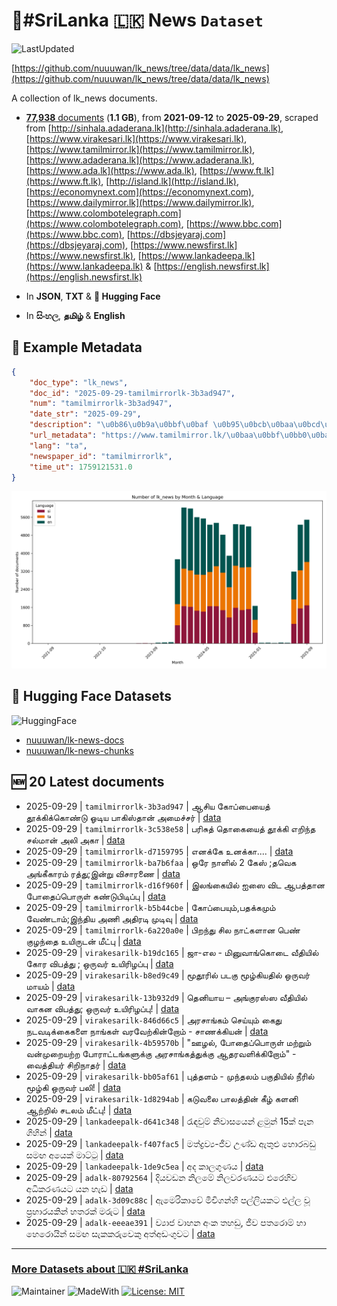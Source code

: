 # 📄#SriLanka 🇱🇰 News `Dataset`

![LastUpdated](https://img.shields.io/badge/last_updated-2025--09--29_10:39:55-green)

[https://github.com/nuuuwan/lk_news/tree/data/data/lk_news](https://github.com/nuuuwan/lk_news/tree/data/data/lk_news)

A collection of lk_news documents.

- [**77,938** documents](https://github.com/nuuuwan/lk_news/tree/data/data/lk_news) (**1.1 GB**), from **2021-09-12** to **2025-09-29**, scraped from [http://sinhala.adaderana.lk](http://sinhala.adaderana.lk), [https://www.virakesari.lk](https://www.virakesari.lk), [https://www.tamilmirror.lk](https://www.tamilmirror.lk), [https://www.adaderana.lk](https://www.adaderana.lk), [https://www.ada.lk](https://www.ada.lk), [https://www.ft.lk](https://www.ft.lk), [http://island.lk](http://island.lk), [https://economynext.com](https://economynext.com), [https://www.dailymirror.lk](https://www.dailymirror.lk), [https://www.colombotelegraph.com](https://www.colombotelegraph.com), [https://www.bbc.com](https://www.bbc.com), [https://dbsjeyaraj.com](https://dbsjeyaraj.com), [https://www.newsfirst.lk](https://www.newsfirst.lk), [https://www.lankadeepa.lk](https://www.lankadeepa.lk) & [https://english.newsfirst.lk](https://english.newsfirst.lk)

- In **JSON**, **TXT** & **🤗 Hugging Face**

- In **සිංහල**, **தமிழ்** & **English**

## 📝 Example Metadata

```json
{
    "doc_type": "lk_news",
    "doc_id": "2025-09-29-tamilmirrorlk-3b3ad947",
    "num": "tamilmirrorlk-3b3ad947",
    "date_str": "2025-09-29",
    "description": "\u0b86\u0b9a\u0bbf\u0baf \u0b95\u0bcb\u0baa\u0bcd\u0baa\u0bc8\u0baf\u0bc8\u0ba4\u0bcd \u0ba4\u0bc2\u0b95\u0bcd\u0b95\u0bbf\u0b95\u0bcd\u0b95\u0bca\u0ba3\u0bcd\u0b9f\u0bc1 \u0b93\u0b9f\u0bbf\u0baf \u0baa\u0bbe\u0b95\u0bbf\u0bb8\u0bcd\u0ba4\u0bbe\u0ba9\u0bcd \u0b85\u0bae\u0bc8\u0b9a\u0bcd\u0b9a\u0bb0\u0bcd",
    "url_metadata": "https://www.tamilmirror.lk/\u0baa\u0bbf\u0bb0\u0ba4\u0bbe\u0ba9-\u0bb5\u0bbf\u0bb3\u0bc8\u0baf\u0bbe\u0b9f\u0bcd\u0b9f\u0bc1/\u0b86\u0b9a\u0bbf\u0baf-\u0b95\u0bcb\u0baa\u0bcd\u0baa\u0bc8\u0baf\u0bc8\u0ba4\u0bcd-\u0ba4\u0bc2\u0b95\u0bcd\u0b95\u0bbf\u0b95\u0bcd\u0b95\u0bca\u0ba3\u0bcd\u0b9f\u0bc1-\u0b93\u0b9f\u0bbf\u0baf-\u0baa\u0bbe\u0b95\u0bbf\u0bb8\u0bcd\u0ba4\u0bbe\u0ba9\u0bcd-\u0b85\u0bae\u0bc8\u0b9a\u0bcd\u0b9a\u0bb0\u0bcd/44-365459",
    "lang": "ta",
    "newspaper_id": "tamilmirrorlk",
    "time_ut": 1759121531.0
}
```

![Chart](https://raw.githubusercontent.com/nuuuwan/lk_news/refs/heads/data/data/lk_news/docs_by_month_and_lang.png)

## 🤗 Hugging Face Datasets

![HuggingFace](https://img.shields.io/badge/-HuggingFace-FDEE21?style=for-the-badge&logo=HuggingFace)

- [nuuuwan/lk-news-docs](https://huggingface.co/datasets/nuuuwan/lk-news-docs)
- [nuuuwan/lk-news-chunks](https://huggingface.co/datasets/nuuuwan/lk-news-chunks)

## 🆕 20 Latest documents

- 2025-09-29 | `tamilmirrorlk-3b3ad947` | ஆசிய கோப்பையைத் தூக்கிக்கொண்டு ஓடிய பாகிஸ்தான் அமைச்சர் | [data](https://github.com/nuuuwan/lk_news/tree/data/data/lk_news/2020s/2025/2025-09-29-tamilmirrorlk-3b3ad947)
- 2025-09-29 | `tamilmirrorlk-3c538e58` | பரிசுத் தொகையைத் தூக்கி எறிந்த சல்மான் அலி அகா | [data](https://github.com/nuuuwan/lk_news/tree/data/data/lk_news/2020s/2025/2025-09-29-tamilmirrorlk-3c538e58)
- 2025-09-29 | `tamilmirrorlk-d7159795` | எனக்கே உனக்கா.... | [data](https://github.com/nuuuwan/lk_news/tree/data/data/lk_news/2020s/2025/2025-09-29-tamilmirrorlk-d7159795)
- 2025-09-29 | `tamilmirrorlk-ba7b6faa` | ஒரே நாளில் 2 கேஸ் ;தவெக அங்கீகாரம் ரத்து;இன்று விசாரணை | [data](https://github.com/nuuuwan/lk_news/tree/data/data/lk_news/2020s/2025/2025-09-29-tamilmirrorlk-ba7b6faa)
- 2025-09-29 | `tamilmirrorlk-d16f960f` | இலங்கையில் ஐஸை விட ஆபத்தான போதைப்பொருள் கண்டுபிடிப்பு | [data](https://github.com/nuuuwan/lk_news/tree/data/data/lk_news/2020s/2025/2025-09-29-tamilmirrorlk-d16f960f)
- 2025-09-29 | `tamilmirrorlk-b5b44cbe` | கோப்பையும்,பதக்கமும் வேண்டாம்;இந்திய அணி அதிரடி முடிவு | [data](https://github.com/nuuuwan/lk_news/tree/data/data/lk_news/2020s/2025/2025-09-29-tamilmirrorlk-b5b44cbe)
- 2025-09-29 | `tamilmirrorlk-6a220a0e` | பிறந்து சில நாட்களான பெண் குழந்தை உயிருடன் மீட்பு | [data](https://github.com/nuuuwan/lk_news/tree/data/data/lk_news/2020s/2025/2025-09-29-tamilmirrorlk-6a220a0e)
- 2025-09-29 | `virakesarilk-b19dc165` | ஜா-எல - மினுவாங்கொடை வீதியில் கோர விபத்து ;  ஒருவர் உயிரிழப்பு | [data](https://github.com/nuuuwan/lk_news/tree/data/data/lk_news/2020s/2025/2025-09-29-virakesarilk-b19dc165)
- 2025-09-29 | `virakesarilk-b8ed9c49` | மூதூரில் படகு மூழ்கியதில் ஒருவர் மாயம் | [data](https://github.com/nuuuwan/lk_news/tree/data/data/lk_news/2020s/2025/2025-09-29-virakesarilk-b8ed9c49)
- 2025-09-29 | `virakesarilk-13b932d9` | தெனியாய – அங்குரஸ்ஸ வீதியில் வாகன விபத்து; ஒருவர் உயிரிழப்பு! | [data](https://github.com/nuuuwan/lk_news/tree/data/data/lk_news/2020s/2025/2025-09-29-virakesarilk-13b932d9)
- 2025-09-29 | `virakesarilk-846d66c5` | அரசாங்கம் செய்யும் கைது நடவடிக்கைகளை நாங்கள் வரவேற்கின்றோம் - சாணக்கியன் | [data](https://github.com/nuuuwan/lk_news/tree/data/data/lk_news/2020s/2025/2025-09-29-virakesarilk-846d66c5)
- 2025-09-29 | `virakesarilk-4b59570b` | "ஊழல், போதைப்பொருள் மற்றும் வன்முறையற்ற போராட்டங்களுக்கு அரசாங்கத்துக்கு ஆதரவளிக்கிறோம்" - வைத்தியர் சிறிநாதர் | [data](https://github.com/nuuuwan/lk_news/tree/data/data/lk_news/2020s/2025/2025-09-29-virakesarilk-4b59570b)
- 2025-09-29 | `virakesarilk-bb05af61` | புத்தளம் - முந்தலம் பகுதியில் நீரில் மூழ்கி ஒருவர் பலி! | [data](https://github.com/nuuuwan/lk_news/tree/data/data/lk_news/2020s/2025/2025-09-29-virakesarilk-bb05af61)
- 2025-09-29 | `virakesarilk-1d8294ab` | கடுவலை பாலத்தின் கீழ் களனி ஆற்றில் சடலம் மீட்பு! | [data](https://github.com/nuuuwan/lk_news/tree/data/data/lk_news/2020s/2025/2025-09-29-virakesarilk-1d8294ab)
- 2025-09-29 | `lankadeepalk-d641c348` | රැඳවුම් නිවාසයෙන්  ළමුන් 15ක් පැන ගිහින් | [data](https://github.com/nuuuwan/lk_news/tree/data/data/lk_news/2020s/2025/2025-09-29-lankadeepalk-d641c348)
- 2025-09-29 | `lankadeepalk-f407fac5` | මත්ද්‍රව්‍ය-ජීව උණ්ඩ ඇතුළු හොරබඩු සමඟ අයෙක් මාට්ටු | [data](https://github.com/nuuuwan/lk_news/tree/data/data/lk_news/2020s/2025/2025-09-29-lankadeepalk-f407fac5)
- 2025-09-29 | `lankadeepalk-1de9c5ea` | අද කාලගුණය | [data](https://github.com/nuuuwan/lk_news/tree/data/data/lk_news/2020s/2025/2025-09-29-lankadeepalk-1de9c5ea)
- 2025-09-29 | `adalk-80792564` | දියවඩන නිලමේ නිලවරණයට එරෙහිව අධිකරණයට යන හැඩ | [data](https://github.com/nuuuwan/lk_news/tree/data/data/lk_news/2020s/2025/2025-09-29-adalk-80792564)
- 2025-09-29 | `adalk-3d09c88c` | ඇමෙරිකාවේ මිචිගන්හි පල්ලියකට එල්ල වූ ප්‍රහාරයකින් හතරක් මරුට | [data](https://github.com/nuuuwan/lk_news/tree/data/data/lk_news/2020s/2025/2025-09-29-adalk-3d09c88c)
- 2025-09-29 | `adalk-eeeae391` | ව්‍යාජ වාහන අංක තහඩු, ජීව පතරොම් හා හෙරොයින් සමඟ සැකකරුවෙකු අත්අඩංගුවට | [data](https://github.com/nuuuwan/lk_news/tree/data/data/lk_news/2020s/2025/2025-09-29-adalk-eeeae391)

---

### [More Datasets about 🇱🇰 #SriLanka](https://github.com/nuuuwan/lk_datasets)

![Maintainer](https://img.shields.io/badge/maintainer-nuuuwan-red)
![MadeWith](https://img.shields.io/badge/made_with-python-blue)
[![License: MIT](https://img.shields.io/badge/License-MIT-yellow.svg)](https://opensource.org/licenses/MIT)
